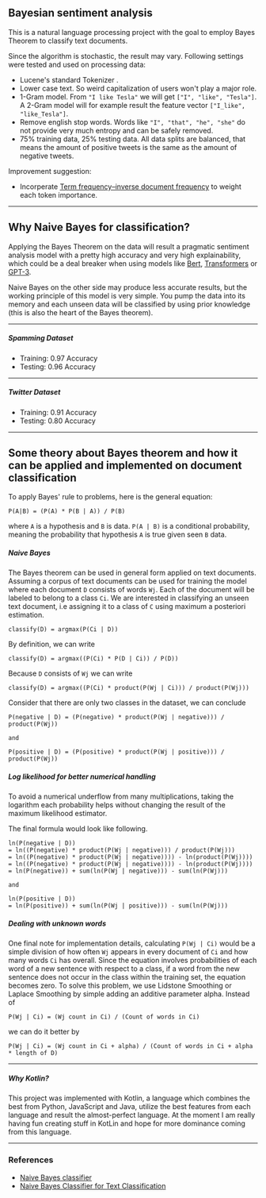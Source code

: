 ## Bayesian sentiment analysis

This is a natural language processing project with the goal to employ Bayes Theorem to classify text documents.

Since the algorithm is stochastic, the result may vary. Following settings were tested and used on processing data:
- Lucene's standard Tokenizer .
- Lower case text. So weird capitalization of users won't play a major role.
- 1-Gram model. From `"I like Tesla"` we will get `["I", "like", "Tesla"]`. A 2-Gram model will for example result the feature vector `["I_like", "like_Tesla"]`.
- Remove english stop words. Words like `"I", "that", "he", "she"` do not provide very much entropy and can be safely removed.
- 75% training data, 25% testing data. All data splits are balanced, that means the amount of positive tweets is the same as the amount of negative tweets. 

Improvement suggestion:
- Incorperate [Term frequency–inverse document frequency](https://en.wikipedia.org/wiki/Tf%E2%80%93idf) to weight each token importance.

---

## Why Naive Bayes for classification?

Applying the Bayes Theorem on the data will result a pragmatic sentiment analysis model with a pretty high accuracy and very high explainability, which could be a deal breaker when using models like [Bert](https://github.com/google-research/bert), [Transformers](https://github.com/huggingface/transformers) or [GPT-3](https://en.wikipedia.org/wiki/GPT-3).

Naive Bayes on the other side may produce less accurate results, but the working principle of this model is very simple. You pump the data into its memory
and each unseen data will be classified by using prior knowledge (this is also the heart of the Bayes theorem). 

---

##### Spamming Dataset
- Training: 0.97 Accuracy
- Testing: 0.96 Accuracy

---

##### Twitter Dataset
- Training: 0.91 Accuracy
- Testing: 0.80 Accuracy

---

## Some theory about Bayes theorem and how it can be applied and implemented on document classification

To apply Bayes' rule to problems, here is the general equation:

`
P(A|B) = (P(A) * P(B | A)) / P(B)
`

where `A` is a hypothesis and `B` is data. `P(A | B)` is a conditional probability, meaning the probability that hypothesis `A` is true 
given seen `B` data. 

##### Naive Bayes 

The Bayes theorem can be used in general form applied on text documents. Assuming a corpus of text documents can be used for training 
the model where each document `D` consists of words `Wj`. Each of the document will be labeled to belong to a class `Ci`. We 
are interested in classifying an unseen text document, i.e assigning it to a class of `C` using maximum a posteriori estimation.

`
classify(D) = argmax(P(Ci | D))
`

By definition, we can write

`
classify(D) = argmax((P(Ci) * P(D | Ci)) / P(D))
`

Because `D` consists of `Wj` we can write

`
classify(D) = argmax((P(Ci) * product(P(Wj | Ci))) / product(P(Wj)))
`

Consider that there are only two classes in the dataset, we can conclude 

```
P(negative | D) = (P(negative) * product(P(Wj | negative))) / product(P(Wj))

and 

P(positive | D) = (P(positive) * product(P(Wj | positive))) / product(P(Wj))
```

##### Log likelihood for better numerical handling

To avoid a numerical underflow from many multiplications, taking the logarithm each probability helps without changing the result of the 
maximum likelihood estimator.

The final formula would look like following. 

```
ln(P(negative | D)) 
= ln((P(negative) * product(P(Wj | negative))) / product(P(Wj)))
= ln((P(negative) * product(P(Wj | negative)))) - ln(product(P(Wj))))
= ln((P(negative) * product(P(Wj | negative)))) - ln(product(P(Wj))))
= ln(P(negative)) + sum(ln(P(Wj | negative))) - sum(ln(P(Wj)))

and 

ln(P(positive | D)) 
= ln(P(positive)) + sum(ln(P(Wj | positive))) - sum(ln(P(Wj)))
```

##### Dealing with unknown words

One final note for implementation details, calculating `P(Wj | Ci)` would be a simple division of how often `Wj` appears in 
every document of `Ci` and how many words `Ci` has overall. Since the equation involves probabilities of each word of a new sentence with 
respect to a class, if a word from the new sentence does not occur in the class within the training set, the equation becomes zero. 
To solve this problem, we use Lidstone Smoothing or Laplace Smoothing by simple adding an additive parameter alpha. Instead of 

```
P(Wj | Ci) = (Wj count in Ci) / (Count of words in Ci)
```

we can do it better by 

```
P(Wj | Ci) = (Wj count in Ci + alpha) / (Count of words in Ci + alpha * length of D)
```

---

##### Why Kotlin?

This project was implemented with Kotlin, a language which combines the best from Python, JavaScript and Java, utilize the best features from each language and result the almost-perfect language. At the moment I am really having fun creating stuff in KotLin and hope for more dominance coming from this language.

---

### References
- [Naive Bayes classifier](https://en.wikipedia.org/wiki/Naive_Bayes_classifier#Probabilistic_model)
- [Naive Bayes Classifier for Text Classification](https://medium.com/analytics-vidhya/naive-bayes-classifier-for-text-classification-556fabaf252b)
